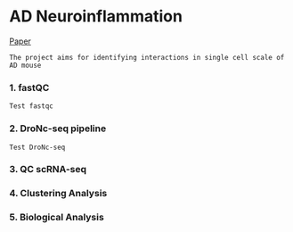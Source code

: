 # AD Neuroinflammation 

[Paper](https://www.biorxiv.org/content/10.1101/2021.04.25.441313v1)


`The project aims for identifying interactions in single cell scale of AD mouse`


### 1. fastQC

`Test fastqc`


### 2. DroNc-seq pipeline

`Test DroNc-seq`

### 3. QC scRNA-seq 

### 4. Clustering Analysis

### 5. Biological Analysis



 
